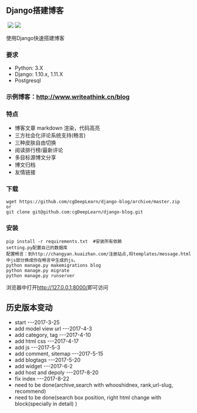 ## Django搭建博客
  [![](https://img.shields.io/badge/Django-1.11-green.svg)](http://www.writeathink.cn/blog/)
[![](https://img.shields.io/badge/Powered%20by-@cgDeepLearn-blue.svg)](http://www.writeathink.cn/blog/)

使用Django快速搭建博客
### 要求
* Python: 3.X
* Django: 1.10.x, 1.11.X
* Postgresql

### 示例博客：<http://www.writeathink.cn/blog>

### 特点

* 博客文章 markdown 渲染，代码高亮
* 三方社会化评论系统支持(畅言)
* 三种皮肤自由切换
* 阅读排行榜/最新评论
* 多目标源博文分享
* 博文归档
* 友情链接

### 下载
```
wget https://github.com/cgDeepLearn/django-blog/archive/master.zip
or
git clone git@github.com:cgDeepLearn/django-blog.git
```

### 安装
```
pip install -r requirements.txt  #安装所有依赖
setting.py配置自己的数据库
配置畅言：到http://changyan.kuaizhan.com/注册站点,将templates/message.html中js部分换成你在畅言中生成的js。
python manage.py makemigrations blog
python manage.py migrate
python manage.py runserver
```

浏览器中打开<http://127.0.0.1:8000/>即可访问

## 历史版本变动

* start    ---2017-3-25
* add model view url    ---2017-4-3
* add category, tag  ---2017-4-10
* add html css ---2017-4-17
* add js  ---2017-5-3
* add comment, sitemap  ---2017-5-15
* add blogtags  ---2017-5-20
* add widget  ---2017-6-2
* add host and depoly  ---2017-8-20
* fix index  ---2017-8-22
* need to be done(archive,search with whooshidnex, rank,url-slug, recommend)
* need to be done(search box position, right html change with block(specially in detail) )


